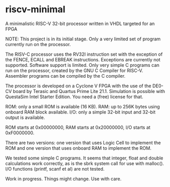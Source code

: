 # riscv-minimal
A minimalistic RISC-V 32-bit processor written in VHDL targeted for an FPGA

NOTE: This project is in its initial stage. Only a very limited
      set of program currently run on the processor.

The RISV-C processor uses the RV32I instruction set with the
exception of the FENCE, ECALL and EBREAK instructions.
Exceptions are currently not supported.
Software support is limited. Only very simple C programs
can run on the processor, created by the GNU C Compiler for
RISC-V. Assembler programs can be compiled by the C compiler.

The processor is developed on a Cyclone V FPGA with the use
of the DE0-CV board by Terasic and Quartus Prime Lite 21.1.
Simulation is possible with QuestaSim Intel Starter Edition.
You need a (free) license for that.

ROM: only a small ROM is available (16 KB).
RAM: up to 256K bytes using onboard RAM block available.
I/O: only a simple 32-bit input and 32-bit output is available.

ROM starts at 0x00000000, RAM starts at 0x20000000, I/O starts
at 0xF0000000.

There are two versions: one version that uses Logic Cell to
implement the ROM and one version that uses onboard RAM to
implement the ROM.

We tested some simple C programs. It seems that integer, float
and double calculations work correctly, as is the sbrk system
call for use with malloc(). I/O functions (printf, scanf et al)
are not tested.

Work in progress. Things might change. Use with care.

